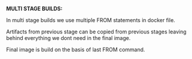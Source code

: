 **MULTI STAGE BUILDS:**

In multi stage builds we use multiple FROM statements in docker file.

Artifacts from previous stage can be copied from previous stages leaving behind everything we dont need in the final image.

Final image is build on the basis of last FROM command.


